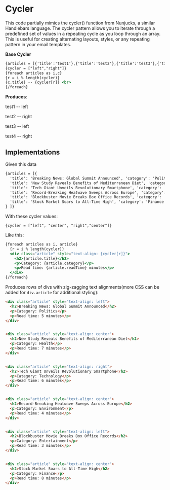 # Cycler

This code partially mimics the cycler() function from Nunjucks, a similar Handlebars language. 
The cycler pattern allows you to iterate through a predefined set of values in a repeating cycle as you loop through an array. 
This is useful for creating alternating layouts, styles, or any repeating pattern in your email templates.

**Base Cycler**
```handlebars
{articles = [{'title':'test1'},{'title':'test2'},{'title':'test3'},{'title':'test4'}]}
{cycler = ["left","right"]}
{foreach articles as i,c}
{r = i % length(cycler)}
{c.title} -- {cycler[r]} <br>
{/foreach}
```

**Produces**:

test1 -- left 

test2 -- right 

test3 -- left 

test4 -- right 


## Implementations
Given this data

```handlebars
{articles = [{
  'title': 'Breaking News: Global Summit Announced', 'category': 'Politics', 'readTime': 5}, {
  'title': 'New Study Reveals Benefits of Mediterranean Diet', 'category': 'Health', 'readTime': 7}, {
  'title': 'Tech Giant Unveils Revolutionary Smartphone', 'category': 'Technology', 'readTime': 6}, {
  'title': 'Record-Breaking Heatwave Sweeps Across Europe', 'category': 'Environment', 'readTime': 4}, {
  'title': 'Blockbuster Movie Breaks Box Office Records', 'category': 'Entertainment', 'readTime': 3}, {
  'title': 'Stock Market Soars to All-Time High', 'category': 'Finance', 'readTime': 8
} ]}
```

With these cycler values:

```{cycler = ["left", "center", "right","center"]}```

Like this:
```handlebars
{foreach articles as i, article}
  {r = i % length(cycler)}
  <div class="article" style="text-align: {cycler[r]}">
    <h2>{article.title}</h2>
    <p>Category: {article.category}</p>
    <p>Read time: {article.readTime} minutes</p>
  </div>
{/foreach}
```

Produces rows of divs with zig-zagging text alignments(more CSS can be added for `div.article` for additional styling): 
```html
<div class="article" style="text-align: left">
  <h2>Breaking News: Global Summit Announced</h2>
  <p>Category: Politics</p>
  <p>Read time: 5 minutes</p>
</div>


<div class="article" style="text-align: center">
  <h2>New Study Reveals Benefits of Mediterranean Diet</h2>
  <p>Category: Health</p>
  <p>Read time: 7 minutes</p>
</div>


<div class="article" style="text-align: right">
  <h2>Tech Giant Unveils Revolutionary Smartphone</h2>
  <p>Category: Technology</p>
  <p>Read time: 6 minutes</p>
</div>


<div class="article" style="text-align: center">
  <h2>Record-Breaking Heatwave Sweeps Across Europe</h2>
  <p>Category: Environment</p>
  <p>Read time: 4 minutes</p>
</div>


<div class="article" style="text-align: left">
  <h2>Blockbuster Movie Breaks Box Office Records</h2>
  <p>Category: Entertainment</p>
  <p>Read time: 3 minutes</p>
</div>


<div class="article" style="text-align: center">
  <h2>Stock Market Soars to All-Time High</h2>
  <p>Category: Finance</p>
  <p>Read time: 8 minutes</p>
</div>
```

